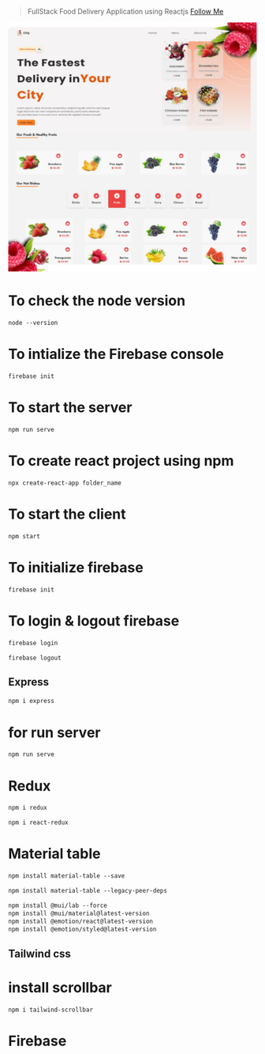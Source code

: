 > FullStack Food Delivery Application using Reactjs
> [Follow Me](https://arunrajportfolio.vercel.app/)

![This is the Project](./output.jpeg)

# To check the node version

```
node --version
```

# To intialize the Firebase console

```
firebase init
```

# To start the server

```
npm run serve
```

# To create react project using npm

```
npx create-react-app folder_name
```

# To start the client 

```
npm start
```

# To initialize firebase

```
firebase init
```

# To login & logout firebase

```
firebase login
```

```
firebase logout
```
## Express 

```
npm i express
```

# for run server
```
npm run serve
```
# Redux

```
npm i redux
```

```
npm i react-redux
```

# Material table

```
npm install material-table --save
```

```
npm install material-table --legacy-peer-deps
```

```
npm install @mui/lab --force
npm install @mui/material@latest-version
npm install @emotion/react@latest-version
npm install @emotion/styled@latest-version
```

## Tailwind css

# install scrollbar

```
npm i tailwind-scrollbar
```

# Firebase